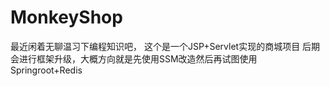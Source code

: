 # MonkeyShop
最近闲着无聊温习下编程知识吧，
这个是一个JSP+Servlet实现的商城项目
后期会进行框架升级，大概方向就是先使用SSM改造然后再试图使用Springroot+Redis
